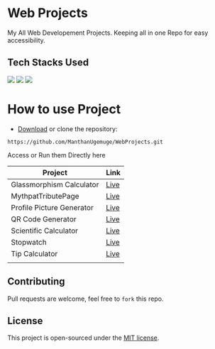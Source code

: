 # Web Projects
My All Web Developement Projects.
Keeping all in one Repo for easy accessibility. 

## Tech Stacks Used

<a target="_blank" href="https://www.w3schools.com/html/default.asp"><img src="https://img.shields.io/badge/html5%20-%23E34F26.svg?&style=for-the-badge&logo=html5&logoColor=white"></img></a>
<a target="_blank" href="https://www.w3schools.com/css/default.asp"><img src="https://img.shields.io/badge/css3%20-%231572B6.svg?&style=for-the-badge&logo=css3&logoColor=white"></img></a>
<a target="_blank" href="https://www.w3schools.com/js/default.asp"><img src="https://img.shields.io/badge/javascript%20-%23323330.svg?&style=for-the-badge&logo=javascript&logoColor=%23F7DF1E"></img></a>

# How to use Project 

- [Download](https://github.com/ManthanUgemuge/WebProjects/archive/refs/heads/main.zip) or clone the repository:
```
https://github.com/ManthanUgemuge/WebProjects.git
```

Access or Run them Directly here 

|Project|Link|
| ------------- | ------------- |
|Glassmorphism Calculator|[Live](https://manthanugemuge.github.io/WebProjects/Glassmorphism%20Calculator/)|
|MythpatTributePage|[Live](https://manthanugemuge.github.io/WebProjects/Mythpat%20Tribute%20Page)|
|Profile Picture Generator|[Live](https://manthanugemuge.github.io/WebProjects/Profile%20Picture%20Generator)|
|QR Code Generator|[Live](https://manthanugemuge.github.io/WebProjects/QR%20Code%20Generator)|
|Scientific Calculator|[Live](https://manthanugemuge.github.io/WebProjects/Scientific%20Calculator)|
|Stopwatch|[Live](https://manthanugemuge.github.io/WebProjects/Stopwatch)|
|Tip Calculator|[Live](https://manthanugemuge.github.io/WebProjects/Tip%20Calculator)|
|||

<!-- ll Projects [Live](https://manthanugemuge.github.io/WebProjects/Tip%20Calculator) -->


## Contributing
Pull requests are welcome, feel free to ```fork``` this repo.

## License
This project is open-sourced under the [MIT license]().
